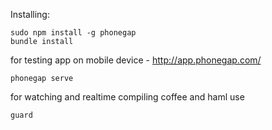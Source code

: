 Installing:
```
sudo npm install -g phonegap
bundle install
```

for testing app on mobile device - http://app.phonegap.com/
```
phonegap serve
```

for watching and realtime compiling coffee and haml use
```
guard
```
